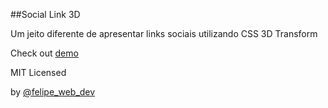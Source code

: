 ##Social Link 3D

Um jeito diferente de apresentar links sociais utilizando CSS 3D Transform

Check out [demo](http://www.sigmald.com/experimentos/social-link-3d/index.html)

MIT Licensed

by [@felipe_web_dev](https://twitter.com/felipe_web_dev)